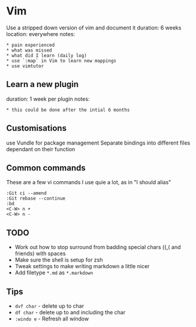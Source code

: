 Vim
===

Use a stripped down version of vim and document it
  duration: 6 weeks
  location: everywhere
  notes:

    * pain experienced
    * what was missed
    * what did I learn (daily log)
    * use `:map` in Vim to learn new mappings
    * use vimtutor

Learn a new plugin
------------------
  duration: 1 week per plugin
  notes:

    * this could be done after the intial 6 months

Customisations
--------------

use Vundle for package management
Separate bindings into different files dependant on their function

Common commands
---------------

These are a few vi commands I use quie a lot, as in "I should alias"

    :Git ci --amend
    :Git rebase --continue
    :bd
    <C-W> n +
    <C-W> n -

TODO
----

  * Work out how to stop surround from badding special chars ({,( and friends) with spaces
  * Make sure the shell is setup for zsh
  * Tweak settings to make writing markdown a little nicer
  * Add filetype `*.md` as `*.markdown`

Tips
----

  * `dvf char` - delete up to char
  * `df char` - delete up to and including the char
  * `:windo e` - Refresh all window
